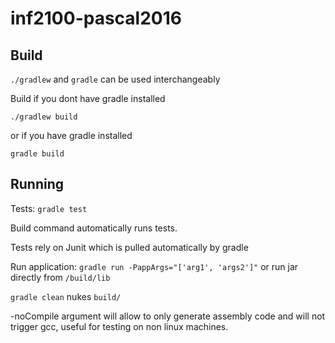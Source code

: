 # inf2100-pascal2016

## Build
`./gradlew` and `gradle` can be used interchangeably 

Build
if you dont have gradle installed

```
./gradlew build
```
or if you have gradle installed
```
gradle build
```

## Running

Tests: `gradle test` 

Build command automatically runs tests. 

Tests rely on Junit which is pulled automatically by gradle

Run application: `gradle run -PappArgs="['arg1', 'args2']"` or run jar directly from `/build/lib`

`gradle clean` nukes `build/`

-noCompile argument will allow to only generate assembly code and will not trigger gcc, useful for testing on non linux machines. 